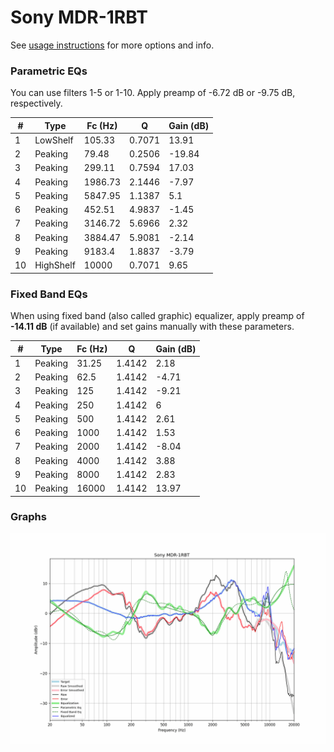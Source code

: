 # Sony MDR-1RBT
See [usage instructions](https://github.com/jaakkopasanen/AutoEq#usage) for more options and info.

### Parametric EQs
You can use filters 1-5 or 1-10. Apply preamp of -6.72 dB or -9.75 dB, respectively.

|   # | Type      |   Fc (Hz) |      Q |   Gain (dB) |
|-----|-----------|-----------|--------|-------------|
|   1 | LowShelf  |    105.33 | 0.7071 |       13.91 |
|   2 | Peaking   |     79.48 | 0.2506 |      -19.84 |
|   3 | Peaking   |    299.11 | 0.7594 |       17.03 |
|   4 | Peaking   |   1986.73 | 2.1446 |       -7.97 |
|   5 | Peaking   |   5847.95 | 1.1387 |        5.1  |
|   6 | Peaking   |    452.51 | 4.9837 |       -1.45 |
|   7 | Peaking   |   3146.72 | 5.6966 |        2.32 |
|   8 | Peaking   |   3884.47 | 5.9081 |       -2.14 |
|   9 | Peaking   |   9183.4  | 1.8837 |       -3.79 |
|  10 | HighShelf |  10000    | 0.7071 |        9.65 |

### Fixed Band EQs
When using fixed band (also called graphic) equalizer, apply preamp of **-14.11 dB** (if available) and set gains manually with these parameters.

|   # | Type    |   Fc (Hz) |      Q |   Gain (dB) |
|-----|---------|-----------|--------|-------------|
|   1 | Peaking |     31.25 | 1.4142 |        2.18 |
|   2 | Peaking |     62.5  | 1.4142 |       -4.71 |
|   3 | Peaking |    125    | 1.4142 |       -9.21 |
|   4 | Peaking |    250    | 1.4142 |        6    |
|   5 | Peaking |    500    | 1.4142 |        2.61 |
|   6 | Peaking |   1000    | 1.4142 |        1.53 |
|   7 | Peaking |   2000    | 1.4142 |       -8.04 |
|   8 | Peaking |   4000    | 1.4142 |        3.88 |
|   9 | Peaking |   8000    | 1.4142 |        2.83 |
|  10 | Peaking |  16000    | 1.4142 |       13.97 |

### Graphs
![](./Sony%20MDR-1RBT.png)
